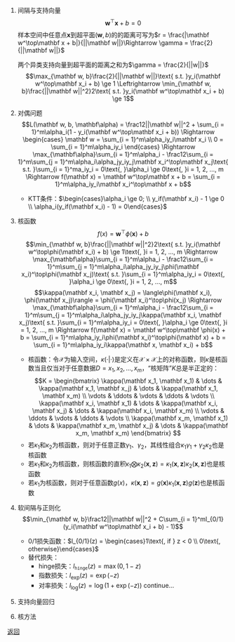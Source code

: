 1. 间隔与支持向量
    $$\mathbf w^\top\mathbf x + b = 0$$
    样本空间中任意点$\mathbf x$到超平面$(\mathbf w, b)$的的距离可写为$r = \frac{|\mathbf w^\top\mathbf x + b|}{||\mathbf w||}\Rightarrow \gamma = \frac{2}{||\mathbf w||}$
    
    两个异类支持向量到超平面的距离之和为$\gamma = \frac{2}{||w||}$
    $$\max_{\mathbf w, b}\frac{2}{||\mathbf w||}\text{ s.t. }y_i(\mathbf w^\top\mathbf x_i + b) \ge 1 \Leftrightarrow \min_{\mathbf w, b}\frac{||\mathbf w||^2}2\text{ s.t. }y_i(\mathbf w^\top\mathbf x_i + b) \ge 1$$
2. 对偶问题
	$$L(\mathbf w, b, \mathbf\alpha) = \frac12||\mathbf w||^2 + \sum_{i = 1}^m\alpha_i(1 - y_i(\mathbf w^\top\mathbf x_i + b)) \Rightarrow
	\begin{cases}
		\mathbf w = \sum_{i = 1}^m\alpha_iy_i\mathbf x_i \\
		0 = \sum_{i = 1}^m\alpha_iy_i
	\end{cases}
	\Rightarrow \max_{\mathbf\alpha}\sum_{i = 1}^m\alpha_i - \frac12\sum_{i = 1}^m\sum_{j = 1}^m\alpha_i\alpha_jy_iy_j\mathbf x_i^\top\mathbf x_j\text{ s.t. }\sum_{i = 1}^ma_iy_i = 0\text{, }\alpha_i \ge 0\text{, }i = 1, 2, ..., m \Rightarrow f(\mathbf x) = \mathbf w^\top\mathbf x + b = \sum_{i = 1}^m\alpha_iy_i\mathbf x_i^\top\mathbf x + b$$
	- KTT条件：$\begin{cases}\alpha_i \ge 0; \\ y_if(\mathbf x_i) - 1 \ge 0 \\ \alpha_i(y_if(\mathbf x_i) - 1) = 0\end{cases}$
3. 核函数
	$$f(x) = \mathbf w^\top\phi(\mathbf x) + b$$
	$$\min_{\mathbf w, b}\frac{||\mathbf w||^2}2\text{ s.t. }y_i(\mathbf w^\top\phi(\mathbf x_i) + b) \ge 1\text{, }i = 1, 2, ..., m \Rightarrow \max_{\mathbf\alpha}\sum_{i = 1}^m\alpha_i - \frac12\sum_{i = 1}^m\sum_{j = 1}^m\alpha_i\alpha_jy_iy_j\phi(\mathbf x_i)^\top\phi(\mathbf x_j)\text{ s.t. }\sum_{i = 1}^m\alpha_iy_i = 0\text{, }\alpha_i \ge 0\text{, }i = 1, 2, ..., m$$
	$$\kappa(\mathbf x_i, \mathbf x_j) = \langle\phi(\mathbf x_i), \phi(\mathbf x_j)\rangle = \phi(\mathbf x_i)^\top\phi(x_j) \Rightarrow \max_{\mathbf\alpha}\sum_{i = 1}^m\alpha_i - \frac12\sum_{i = 1}^m\sum_{j = 1}^m\alpha_i\alpha_jy_iy_j\kappa(\mathbf x_i, \mathbf x_j)\text{ s.t. }\sum_{i = 1}^m\alpha_iy_i = 0\text{, }\alpha_i \ge 0\text{, }i = 1, 2, ..., m \Rightarrow f(\mathbf x) = \mathbf w^\top\mathbf \phi(x) + b = \sum_{i = 1}^m\alpha_iy_i\phi(\mathbf x_i)^\top\phi(\mathbf x) + b = \sum_{i = 1}^m\alpha_iy_i\kappa(\mathbf x, \mathbf x_i) + b$$
	- 核函数：令$\mathcal X$为输入空间，$\kappa(· | ·)$是定义在$\mathcal X \times \mathcal X$上的对称函数，则$\kappa$是核函数当且仅当对于任意数据$D = {x_1, x_2, ..., x_m}$，“核矩阵”$K$总是半正定的：
		$$K =
	\begin{bmatrix} 
	    \kappa(\mathbf x_1, \mathbf x_1) & \dots & \kappa(\mathbf x_1, \mathbf x_j) & \dots & \kappa(\mathbf x_1, \mathbf x_m) \\
	    \vdots & \ddots & \vdots & \ddots & \vdots \\
	    \kappa(\mathbf x_i, \mathbf x_1) & \dots & \kappa(\mathbf x_i, \mathbf x_j) & \dots & \kappa(\mathbf x_i, \mathbf x_m) \\
	    \vdots & \ddots & \vdots & \ddots & \vdots \\
	    \kappa(\mathbf x_m, \mathbf x_1) & \dots & \kappa(\mathbf x_m, \mathbf x_j) & \dots & \kappa(\mathbf x_m, \mathbf x_m)
    \end{bmatrix}
	$$
	- 若$\kappa_1$和$\kappa_2$为核函数，则对于任意正数$\gamma_1$、$\gamma_2$，其线性组合$\kappa_1\gamma_1 + \gamma_2\kappa_2$也是核函数
	- 若$\kappa_1$和$\kappa_2$为核函数，则核函数的直积$\kappa_1\bigotimes\kappa_2(\mathbf x, \mathbf z) = \kappa_1(\mathbf x, \mathbf z)\kappa_2(\mathbf x, \mathbf z)$也是核函数
	- 若$\kappa_1$为核函数，则对于任意函数$g(x)$，$\kappa(\mathbf x, \mathbf z) = g(\mathbf x)\kappa_1(\mathbf x, \mathbf z)g(\mathbf z)$也是核函数
4. 软间隔与正则化
	$$\min_{\mathbf w, b}\frac12||\mathbf w||^2 + C\sum_{i = 1}^ml_{0/1}(y_i(\mathbf w^\top\mathbf x_i + b) - 1)$$
	- 0/1损失函数：$l_{0/1}(z) = \begin{cases}1\text{, if } z < 0 \\ 0\text{, otherwise}\end{cases}$
	- 替代损失：
		- hinge损失：$l_{\mathtt{hinge}}(z) = \max(0, 1 - z)$
		- 指数损失：$l_{\exp}(z) = \exp(-z)$
		- 对率损失：$l_{\log}(z) = \log(1 + \exp(-z))$
	continue...
5. 支持向量回归
6. 核方法

[返回](../readme.md)